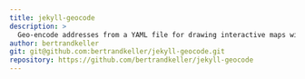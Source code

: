 ```yaml
---
title: jekyll-geocode
description: >
  Geo-encode addresses from a YAML file for drawing interactive maps with Jekyll. Powered by the [Nominatim](https://nominatim.openstreetmap.org/) open source service from Open Street Map
author: bertrandkeller
git: git@github.com:bertrandkeller/jekyll-geocode.git
repository: https://github.com/bertrandkeller/jekyll-geocode
---
```

